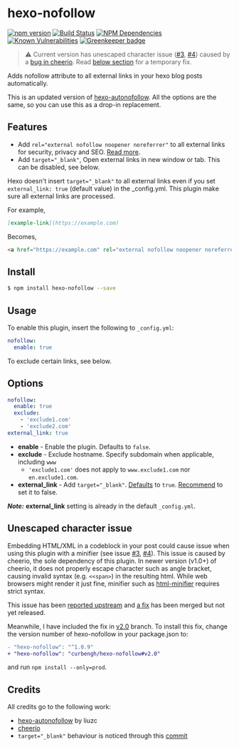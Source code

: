 # hexo-nofollow

[![npm version](https://badge.fury.io/js/hexo-nofollow.svg)](https://www.npmjs.com/package/hexo-nofollow)
[![Build Status](https://travis-ci.com/curbengh/hexo-nofollow.svg?branch=master)](https://travis-ci.com/curbengh/hexo-nofollow)
[![NPM Dependencies](https://david-dm.org/curbengh/hexo-nofollow.svg)](https://david-dm.org/curbengh/hexo-nofollow)
[![Known Vulnerabilities](https://snyk.io/test/npm/hexo-nofollow/badge.svg)](https://snyk.io/test/npm/hexo-nofollow)
[![Greenkeeper badge](https://badges.greenkeeper.io/curbengh/hexo-nofollow.svg)](https://greenkeeper.io/)

> :warning: Current version has unescaped character issue ([#3](https://github.com/curbengh/hexo-nofollow/issues/3), [#4](https://github.com/curbengh/hexo-nofollow/issues/4)) caused by a [bug in cheerio](https://github.com/cheeriojs/cheerio/issues/1198). Read [below section](#unescaped-character-issue) for a temporary fix.

Adds nofollow attribute to all external links in your hexo blog posts automatically.

This is an updated version of [hexo-autonofollow](https://www.npmjs.com/package/hexo-autonofollow). All the options are the same, so you can use this as a drop-in replacement.

## Features
* Add `rel="external nofollow noopener noreferrer"` to all external links for security, privacy and SEO. [Read more](https://developer.mozilla.org/en-US/docs/Web/HTML/Link_types).
* Add `target="_blank"`, Open external links in new window or tab. This can be disabled, see below.

Hexo doesn't insert `target="_blank"` to all external links even if you set `external_link: true` (default value) in the _config.yml.
This plugin make sure all external links are processed.

For example,
```markdown
[example-link](https://example.com)
```
Becomes,
```html
<a href="https://example.com" rel="external nofollow noopener noreferrer" target="_blank">example-link</a>
```

## Install
``` bash
$ npm install hexo-nofollow --save
```

## Usage
To enable this plugin, insert the following to `_config.yml`:
``` yaml
nofollow:
  enable: true
```
To exclude certain links, see below.

## Options
```yaml
nofollow:
  enable: true
  exclude:
    - 'exclude1.com'
    - 'exclude2.com'
external_link: true
```

- **enable** - Enable the plugin. Defaults to `false`.
- **exclude** - Exclude hostname. Specify subdomain when applicable, including `www`
  - `'exclude1.com'` does not apply to `www.exclude1.com` nor `en.exclude1.com`.
- **external_link** - Add `target="_blank"`. [Defaults](https://hexo.io/docs/configuration#Writing) to `true`. [Recommend](https://css-tricks.com/use-target_blank/) to set it to false.

***Note:*** **external_link** setting is already in the default `_config.yml`.

## Unescaped character issue

Embedding HTML/XML in a codeblock in your post could cause issue when using this plugin with a minifier (see issue [#3](https://github.com/curbengh/hexo-nofollow/issues/3), [#4](https://github.com/curbengh/hexo-nofollow/issues/4)). This issue is caused by cheerio, the sole dependency of this plugin. In newer version (v1.0+) of cheerio, it does not properly escape character such as angle bracket, causing invalid syntax (e.g. `<<span>`) in the resulting html. While web browsers might render it just fine, minifier such as [html-minifier](https://github.com/kangax/html-minifier) requires strict syntax.

This issue has been [reported upstream](https://github.com/cheeriojs/cheerio/issues/1198) and [a fix](https://github.com/cheeriojs/cheerio/pull/1307) has been merged but not yet released.

Meanwhile, I have included the fix in [v2.0](https://github.com/curbengh/hexo-nofollow/tree/v2.0) branch. To install this fix, change the version number of hexo-nofollow in your package.json to:

``` diff
- "hexo-nofollow": "^1.0.9"
+ "hexo-nofollow": "curbengh/hexo-nofollow#v2.0"
```

and run `npm install --only=prod`.

## Credits
All credits go to the following work:
- [hexo-autonofollow](https://github.com/curbengh/hexo-nofollow) by liuzc
- [cheerio](https://github.com/cheeriojs/cheerio)
- `target="_blank"` behaviour is noticed through this [commit](https://github.com/SukkaW/hexo-filter-nofollow/commit/6c5f49fb551237b42413c158b9294d58c4c8b221)
